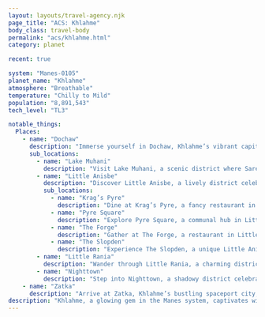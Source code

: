 ```yaml
---
layout: layouts/travel-agency.njk
page_title: "ACS: Khlahme"
body_class: travel-body
permalink: "acs/khlahme.html"
category: planet

recent: true

system: "Manes-0105"
planet_name: "Khlahme"
atmosphere: "Breathable"
temperature: "Chilly to Mild"
population: "8,891,543"
tech_level: "TL3"

notable_things:
  Places:
    - name: "Dochaw"
      description: "Immerse yourself in Dochaw, Khlahme’s vibrant capital and cultural nexus, where a dazzling array of galactic traditions thrives. Explore diverse districts showcasing unique cuisines, crafts, and architecture, all set beneath the planet’s mesmerizing auroras."
      sub_locations:
        - name: "Lake Muhani"
          description: "Visit Lake Muhani, a scenic district where Sareth communities flourish along sprawling boardwalks. Enjoy lakeside dining and cultural exhibits, offering a glimpse into their aquatic heritage."
        - name: "Little Anisbe"
          description: "Discover Little Anisbe, a lively district celebrating Anisban culture with bustling eateries and communal spaces. Savor bold, meaty dishes and explore vibrant markets showcasing off-world traditions."
          sub_locations:
            - name: "Krag’s Pyre"
              description: "Dine at Krag’s Pyre, a fancy restaurant in Little Anisbe serving upscale Anisban cuisine, perfect for those seeking a refined culinary experience."
            - name: "Pyre Square"
              description: "Explore Pyre Square, a communal hub in Little Anisbe where street vendors offer affordable, smoky meats grilled on open pyres, creating a lively atmosphere."
            - name: "The Forge"
              description: "Gather at The Forge, a restaurant in Little Anisbe specializing in hearty Anisban soups and stews, served in large cauldrons ideal for sharing with friends."
            - name: "The Slopden"
              description: "Experience The Slopden, a unique Little Anisbe restaurant offering an authentic ‘warrior’ dining experience with bold, hearty dishes reflecting Anisban traditions."
        - name: "Little Rania"
          description: "Wander through Little Rania, a charming district designed for the Grundak, featuring cozy architecture and vibrant markets. Enjoy its unique cultural offerings, tailored to a smaller scale."
        - name: "Nighttown"
          description: "Step into Nighttown, a shadowy district celebrating Velari culture from Mayrifa. Connected by tunnels and skyways, it offers immersive cultural experiences and unique dining in a low-light ambiance."
    - name: "Zatka"
      description: "Arrive at Zatka, Khlahme’s bustling spaceport city, your gateway to the planet’s cultural mosaic. Explore modern facilities and nearby markets, perfect for travelers eager to begin their Khlahme adventure."
description: "Khlahme, a glowing gem in the Manes system, captivates with its sweeping auroras and vibrant cultural tapestry. Beneath shimmering skies, its cities blend traditions from across the sector, from Ranian spires to Muhani domes, creating a mosaic of flavors, languages, and crafts. Dochaw’s diverse districts and Zatka’s bustling spaceport welcome travelers to a world of eclectic charm. Whether savoring exotic cuisines or exploring vibrant markets, your journey to Khlahme promises a dazzling blend of culture and wonder."
---
```

